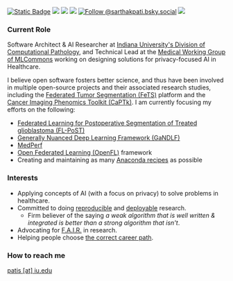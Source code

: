 <!--
**sarthakpati/sarthakpati** is a ✨ _special_ ✨ repository because its `README.md` (this file) appears on your GitHub profile.

### Hi there 👋

Here are some ideas to get you started:

- 🔭 I’m currently working on ...
- 🌱 I’m currently learning ...
- 👯 I’m looking to collaborate on ...
- 🤔 I’m looking for help with ...
- 💬 Ask me about ...
- 📫 How to reach me: ...
- 😄 Pronouns: ...
- ⚡ Fun fact: ...
-->

<!--
<p align="center">
-->
<a href="https://medicine.iu.edu/pathology/research/computational-pathology/people/pati" alt="IU Profile Page"><img alt="Static Badge" src="https://img.shields.io/badge/Page-p?style=flat&label=%F0%9F%96%B3%20IU-Profile&color=maroon"></a>
<a href="https://scholar.google.com/citations?user=lL5jPysAAAAJ&hl=en" alt="Citation"><img src="https://img.shields.io/badge/Google%20Scholar-Profile-red" /></a>
<a href="https://orcid.org/0000-0003-2243-8487" alt="ORCID"><img src="https://img.shields.io/badge/ORCID-Profile-green" /></a>
<a href="https://www.linkedin.com/in/sarthakpati" alt="LinkedIn"><img src="https://img.shields.io/badge/LinkedIn-Profile-blue" /></a>
[![Follow @sarthakpati.bsky.social](https://img.shields.io/badge/follow-@sarthakpati.bsky.social-whitesmoke?style=social&logo=bluesky)](https://bsky.app/profile/sarthakpati.bsky.social)
<a href="https://twitter.com/sarthakpati" alt="Twitter"><img src="https://img.shields.io/twitter/follow/sarthakpati?style=social" /></a>
<!--
</p>
<a href="https://twitter.com/sarthakpati" alt="Citation"><img src="https://img.shields.io/twitter/follow/sarthakpati?style=social" /></a>
-->

### Current Role 
Software Architect & AI Researcher at [Indiana University's Division of Computational Pathology](https://medicine.iu.edu/pathology/research/computational-pathology), and Technical Lead at the [Medical Working Group of MLCommons](https://mlcommons.org/en/groups/research-medical/) working on designing solutions for privacy-focused AI in Healthcare.

I believe open software fosters better science, and thus have been involved in multiple open-source projects and their associated research studies, including the [Federated Tumor Segmentation (FeTS)](https://www.fets.ai/) platform and the [Cancer Imaging Phenomics Toolkit (CaPTk)](https://www.med.upenn.edu/cbica/captk/). I am currently focusing my efforts on the following: 

- [Federated Learning for Postoperative Segmentation of Treated glioblastoma (FL-PoST)](https://fets-ai.github.io/FL-PoST/)
- [Generally Nuanced Deep Learning Framework (GaNDLF)](https://mlcommons.github.io/GaNDLF)
- [MedPerf](https://www.medperf.org)
- [Open Federated Learning (OpenFL)](https://github.com/securefederatedai/openfl) framework
- Creating and maintaining as many [Anaconda recipes](https://anaconda.org/conda-forge/) as possible


### Interests
- Applying concepts of AI (with a focus on privacy) to solve problems in healthcare.
- Committed to doing [reproducible](https://en.wikipedia.org/wiki/Reproducibility#Reproducible_research) and [deployable](https://en.wikipedia.org/wiki/Software_deployment) research.
  - Firm believer of the saying _a weak algorithm that is well written & integrated is better than a strong algorithm that isn't_.
- Advocating for [F.A.I.R.](https://en.wikipedia.org/wiki/FAIR_data) in research.
- Helping people choose [the correct career path](https://oitecareersblog.od.nih.gov/2010/09/28/industry-vs-academia-which-is-right-for-you/).


### How to reach me 
[patis [at] iu.edu](mailto:patis@iu.edu)
